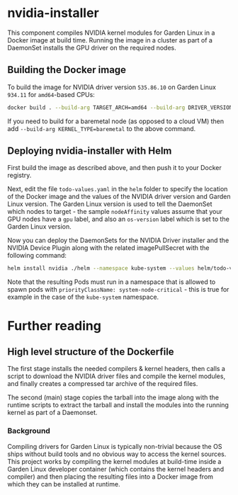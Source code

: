 # nvidia-installer

This component compiles NVIDIA kernel modules for Garden Linux in a Docker image at build time.
Running the image in a cluster as part of a DaemonSet installs the GPU driver on the required nodes.

## Building the Docker image

To build the image for NVIDIA driver version `535.86.10` on Garden Linux `934.11` for `amd64`-based CPUs:
```bash
docker build . --build-arg TARGET_ARCH=amd64 --build-arg DRIVER_VERSION=535.86.10 --build-arg GARDENLINUX_VERSION=934.11
```
If you need to build for a baremetal node (as opposed to a cloud VM) then add `--build-arg KERNEL_TYPE=baremetal` 
to the above command.

## Deploying nvidia-installer with Helm

First build the image as described above, and then push it to your Docker registry.

Next, edit the file `todo-values.yaml` in the `helm` folder to specify the location of the Docker image and the
values of the NVIDIA driver version and Garden Linux version. The Garden Linux version is used to tell the 
DaemonSet which nodes to target - the sample `nodeAffinity` values assume that your GPU nodes have a `gpu` label, 
and also an `os-version` label which is set to the Garden Linux version.

Now you can deploy the DaemonSets for the NVIDIA Driver installer and the NVIDIA Device Plugin along with the related
imagePullSecret with the following command:
```bash
helm install nvidia ./helm --namespace kube-system --values helm/todo-values.yaml
```

Note that the resulting Pods  must run in a namespace that is allowed to
spawn pods with `priorityClassName: system-node-critical` - this is true for example in the case
of the `kube-system` namespace.

# Further reading

## High level structure of the Dockerfile

The first stage installs the needed compilers & kernel headers, then calls
a script to download the NVIDIA driver files and compile the kernel modules, and finally creates a
compressed tar archive of the required files.

The second (main) stage copies the tarball into the image along with the runtime scripts to
extract the tarball and install
the modules into the running kernel as part of a Daemonset.

### Background

Compiling drivers for Garden Linux is typically non-trivial because the OS ships
without build tools and no obvious way to access the kernel sources. This project works
by compiling the kernel modules at build-time inside a Garden Linux developer container
(which contains the kernel headers and compiler) and then placing the resulting files
into a Docker image from which they can be installed at runtime.
